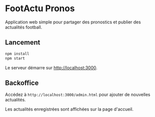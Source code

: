# FootActu Pronos

Application web simple pour partager des pronostics et publier des actualités football.

## Lancement

```bash
npm install
npm start
```

Le serveur démarre sur [http://localhost:3000](http://localhost:3000).

## Backoffice

Accédez à `http://localhost:3000/admin.html` pour ajouter de nouvelles actualités.

Les actualités enregistrées sont affichées sur la page d'accueil.